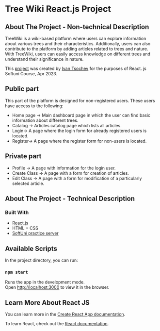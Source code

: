 # Tree Wiki React.js Project

## About The Project - Non-technical Description

TreeWiki is a wiki-based platform where users can explore information about various trees and their characteristics. Additionally, users can also contribute to the platform by adding articles related to trees and nature. With TreeWiki, users can easily access knowledge on different trees and understand their significance in nature.

This [project](https://github.com/IvanTsochev/Softuni-react-exam-defense-TreeWiki/tree/main/tree-wiki) was created by [Ivan Tsochev](https://github.com/IvanTsochev) for the purposes of React. js Softuni Course, Apr 2023.

## Public part

This part of the platform is designed for non-registered users. These users have access to the following:

* Home page -> 
Main dashboard page in which the user can find basic information about different trees.
* Catalog -> 
Articles catalog page which lists all articles.
* Login-> 
A page where the login form for already registered users is located.
* Register-> 
A page where the register form for non-users is located.

## Private part

* Profile -> 
A page with information for the login user.
* Create Class -> 
A page with a form for creation of articles.
* Edit Class -> 
A page with a form for modification of a particularly selected article.


## About The Project - Technical Description


### Built With

* [React.js](https://reactjs.org/)
* HTML + CSS
* [SoftUni practice server](https://github.com/softuni-practice-server/softuni-practice-server)


## Available Scripts

In the project directory, you can run:

### `npm start`

Runs the app in the development mode.\
Open [http://localhost:3000](http://localhost:3000) to view it in the browser.


## Learn More About React JS

You can learn more in the [Create React App documentation](https://facebook.github.io/create-react-app/docs/getting-started).

To learn React, check out the [React documentation](https://reactjs.org/).
